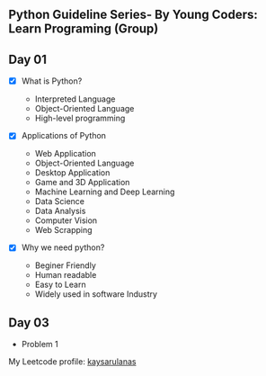 ## Python Guideline Series- By Young Coders: Learn Programing (Group)

## Day 01

- [x] What is Python?

  - Interpreted Language
  - Object-Oriented Language
  - High-level programming

- [x] Applications of Python
  - Web Application
  - Object-Oriented Language
  - Desktop Application
  - Game and 3D Application
  - Machine Learning and Deep Learning
  - Data Science
  - Data Analysis
  - Computer Vision
  - Web Scrapping
- [x] Why we need python?
  - Beginer Friendly
  - Human readable
  - Easy to Learn
  - Widely used in software Industry

## Day 03

- Problem 1

My Leetcode profile: [kaysarulanas](https://leetcode.com/kaysarulanas01/)
